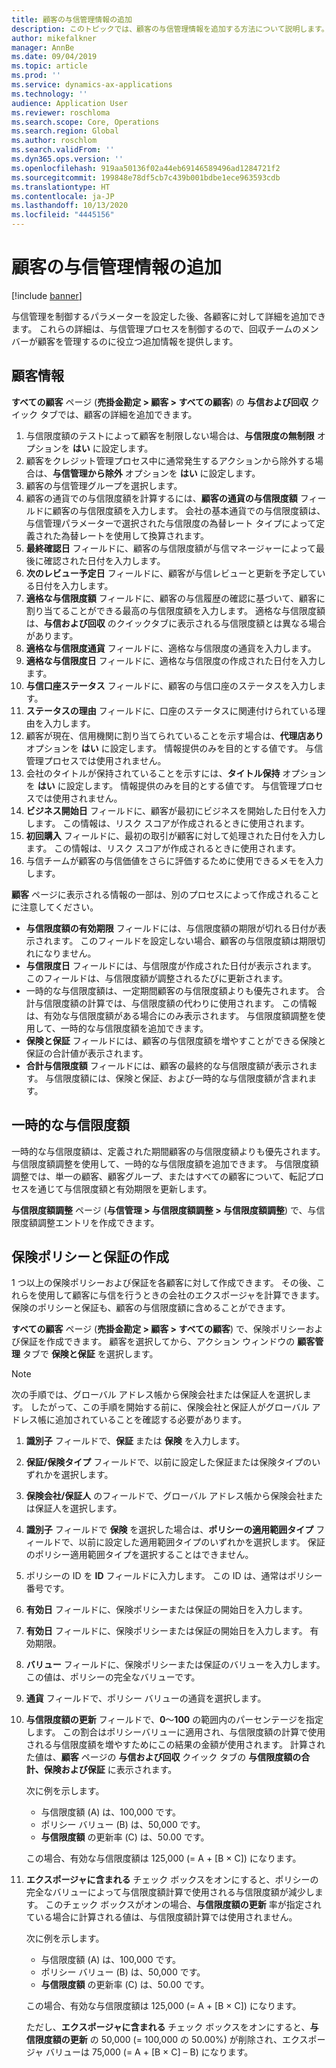 ```yaml
---
title: 顧客の与信管理情報の追加
description: このトピックでは、顧客の与信管理情報を追加する方法について説明します。
author: mikefalkner
manager: AnnBe
ms.date: 09/04/2019
ms.topic: article
ms.prod: ''
ms.service: dynamics-ax-applications
ms.technology: ''
audience: Application User
ms.reviewer: roschloma
ms.search.scope: Core, Operations
ms.search.region: Global
ms.author: roschlom
ms.search.validFrom: ''
ms.dyn365.ops.version: ''
ms.openlocfilehash: 919aa50136f02a44eb69146589496ad1284721f2
ms.sourcegitcommit: 199848e78df5cb7c439b001bdbe1ece963593cdb
ms.translationtype: HT
ms.contentlocale: ja-JP
ms.lasthandoff: 10/13/2020
ms.locfileid: "4445156"
---
```

# <a name="add-credit-management-information-for-customers"></a>顧客の与信管理情報の追加

[!include [banner](../includes/banner.md)]

与信管理を制御するパラメーターを設定した後、各顧客に対して詳細を追加できます。 これらの詳細は、与信管理プロセスを制御するので、回収チームのメンバーが顧客を管理するのに役立つ追加情報を提供します。

## <a name="customer-information"></a>顧客情報

**すべての顧客** ページ (**売掛金勘定 \> 顧客 \> すべての顧客**) の **与信および回収** クイック タブでは、顧客の詳細を追加できます。

1. 与信限度額のテストによって顧客を制限しない場合は、**与信限度の無制限** オプションを **はい** に設定します。
2. 顧客をクレジット管理プロセス中に通常発生するアクションから除外する場合は、**与信管理から除外** オプションを **はい** に設定します。
3. 顧客の与信管理グループを選択します。
4. 顧客の通貨での与信限度額を計算するには、**顧客の通貨の与信限度額** フィールドに顧客の与信限度額を入力します。 会社の基本通貨での与信限度額は、与信管理パラメーターで選択された与信限度の為替レート タイプによって定義された為替レートを使用して換算されます。
5. **最終確認日** フィールドに、顧客の与信限度額が与信マネージャーによって最後に確認された日付を入力します。
6. **次のレビュー予定日** フィールドに、顧客が与信レビューと更新を予定している日付を入力します。
7. **適格な与信限度額** フィールドに、顧客の与信履歴の確認に基づいて、顧客に割り当てることができる最高の与信限度額を入力します。 適格な与信限度額は、**与信および回収** のクイックタブに表示される与信限度額とは異なる場合があります。
8. **適格な与信限度通貨** フィールドに、適格な与信限度の通貨を入力します。
9. **適格な与信限度日** フィールドに、適格な与信限度の作成された日付を入力します。
10. **与信口座ステータス** フィールドに、顧客の与信口座のステータスを入力します。
11. **ステータスの理由** フィールドに、口座のステータスに関連付けられている理由を入力します。
12. 顧客が現在、信用機関に割り当てられていることを示す場合は、**代理店あり** オプションを **はい** に設定します。 情報提供のみを目的とする値です。 与信管理プロセスでは使用されません。
13. 会社のタイトルが保持されていることを示すには、**タイトル保持** オプションを **はい** に設定します。 情報提供のみを目的とする値です。 与信管理プロセスでは使用されません。
14. **ビジネス開始日** フィールドに、顧客が最初にビジネスを開始した日付を入力します。 この情報は、リスク スコアが作成されるときに使用されます。
15. **初回購入** フィールドに、最初の取引が顧客に対して処理された日付を入力します。 この情報は、リスク スコアが作成されるときに使用されます。
16. 与信チームが顧客の与信価値をさらに評価するために使用できるメモを入力します。

**顧客** ページに表示される情報の一部は、別のプロセスによって作成されることに注意してください。

- **与信限度額の有効期限** フィールドには、与信限度額の期限が切れる日付が表示されます。 このフィールドを設定しない場合、顧客の与信限度額は期限切れになりません。
- **与信限度日** フィールドには、与信限度が作成された日付が表示されます。 このフィールドは、与信限度額が調整されるたびに更新されます。
- 一時的な与信限度額は、一定期間顧客の与信限度額よりも優先されます。 合計与信限度額の計算では、与信限度額の代わりに使用されます。 この情報は、有効な与信限度額がある場合にのみ表示されます。 与信限度額調整を使用して、一時的な与信限度額を追加できます。
- **保険と保証** フィールドには、顧客の与信限度額を増やすことができる保険と保証の合計値が表示されます。
- **合計与信限度額** フィールドには、顧客の最終的な与信限度額が表示されます。 与信限度額には、保険と保証、および一時的な与信限度額が含まれます。

## <a name="temporary-credit-limits"></a>一時的な与信限度額

一時的な与信限度額は、定義された期間顧客の与信限度額よりも優先されます。 与信限度額調整を使用して、一時的な与信限度額を追加できます。 与信限度額調整では、単一の顧客、顧客グループ、またはすべての顧客について、転記プロセスを通じて与信限度額と有効期限を更新します。

**与信限度額調整** ページ (**与信管理 \> 与信限度額調整 \> 与信限度額調整**) で、与信限度額調整エントリを作成できます。

## <a name="create-insurance-policies-and-guarantees"></a>保険ポリシーと保証の作成

1 つ以上の保険ポリシーおよび保証を各顧客に対して作成できます。 その後、これらを使用して顧客に与信を行うときの会社のエクスポージャを計算できます。 保険のポリシーと保証も、顧客の与信限度額に含めることができます。

**すべての顧客** ページ (**売掛金勘定 \> 顧客 \> すべての顧客**) で、保険ポリシーおよび保証を作成できます。 顧客を選択してから、アクション ウィンドウの **顧客管理** タブで **保険と保証** を選択します。

> [!NOTE]
> 次の手順では、グローバル アドレス帳から保険会社または保証人を選択します。 したがって、この手順を開始する前に、保険会社と保証人がグローバル アドレス帳に追加されていることを確認する必要があります。

1. **識別子** フィールドで、**保証** または **保険** を入力します。
2. **保証/保険タイプ** フィールドで、以前に設定した保証または保険タイプのいずれかを選択します。
3. **保険会社/保証人** のフィールドで、グローバル アドレス帳から保険会社または保証人を選択します。 
4. **識別子** フィールドで **保険** を選択した場合は、**ポリシーの適用範囲タイプ** フィールドで、以前に設定した適用範囲タイプのいずれかを選択します。 保証のポリシー適用範囲タイプを選択することはできません。
5. ポリシーの ID を **ID** フィールドに入力します。 この ID は、通常はポリシー番号です。
6. **有効日** フィールドに、保険ポリシーまたは保証の開始日を入力します。
7. **有効日** フィールドに、保険ポリシーまたは保証の開始日を入力します。 有効期限。
8. **バリュー** フィールドに、保険ポリシーまたは保証のバリューを入力します。 この値は、ポリシーの完全なバリューです。
9. **通貨** フィールドで、ポリシー バリューの通貨を選択します。 
10. **与信限度額の更新** フィールドで、**0**～**100** の範囲内のパーセンテージを指定します。 この割合はポリシーバリューに適用され、与信限度額の計算で使用される与信限度額を増やすためにこの結果の金額が使用されます。 計算された値は、**顧客** ページの **与信および回収** クイック タブの **与信限度額の合計、保険および保証** に表示されます。

    次に例を示します。

    - 与信限度額 (A) は、100,000 です。
    - ポリシー バリュー (B) は、50,000 です。
    - **与信限度額** の更新率 (C) は、50.00 です。
    
    この場合、有効な与信限度額は 125,000 (= A + \[B × C\]) になります。

11. **エクスポージャに含まれる** チェック ボックスをオンにすると、ポリシーの完全なバリューによって与信限度額計算で使用される与信限度額が減少します。 このチェック ボックスがオンの場合、**与信限度額の更新** 率が指定されている場合に計算される値は、与信限度額計算では使用されません。

    次に例を示します。

    - 与信限度額 (A) は、100,000 です。
    - ポリシー バリュー (B) は、50,000 です。
    - **与信限度額** の更新率 (C) は、50.00 です。

    この場合、有効な与信限度額は 125,000 (= A + \[B × C\]) になります。
    
    ただし、**エクスポージャに含まれる** チェック ボックスをオンにすると、**与信限度額の更新** の 50,000 (= 100,000 の 50.00%) が削除され、エクスポージャ バリューは 75,000 (= A + \[B × C\] – B) になります。
